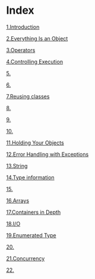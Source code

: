 # Index #

[1.Introduction](src/main/java/com/lun/introduction/)

[2.Everything Is an Object](src/main/java/com/lun/object/)

[3.Operators](src/main/java/com/lun/operator/)

[4.Controlling Execution](src/main/java/com/lun/control/)

[5.]()

[6.]()

[7.Reusing classes](src/main/java/com/lun/reusingclass/)

[8.]()

[9.]()

[10.]()

[11.Holding Your Objects](src/main/java/com/lun/holding/)

[12.Error Handling with Exceptions](src/main/java/com/lun/exception/)

[13.String](src/main/java/com/lun/string/)

[14.Type information](src/main/java/com/lun/typeinformation/)

[15.]()

[16.Arrays](src/main/java/com/lun/arrays/)

[17.Containers in Depth](src/main/java/com/lun/containers/)

[18.I/O](src/main/java/com/lun/io/)

[19.Enumerated Type](src/main/java/com/lun/enumerated/)

[20.]()

[21.Concurrency](src/main/java/com/lun/concurrency/)

[22.]()
